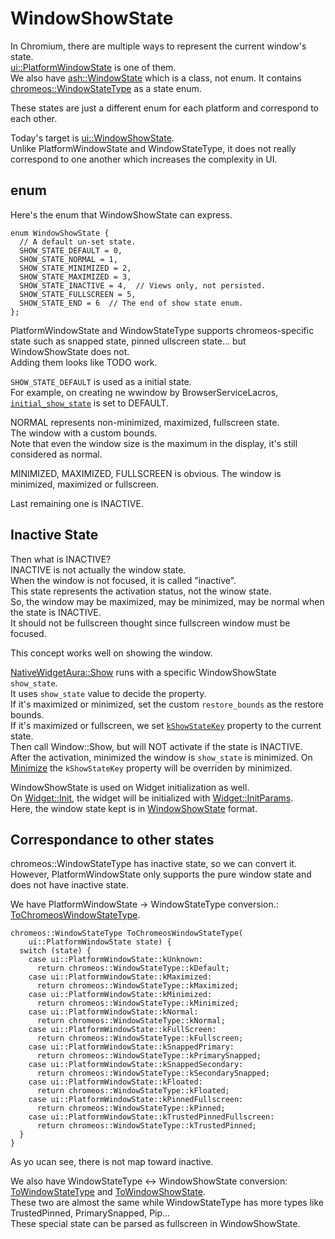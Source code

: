# WindowShowState

In Chromium, there are multiple ways to represent the current window's state.  
[ui::PlatformWindowState](https://source.chromium.org/chromium/chromium/src/+/main:ui/platform_window/platform_window_delegate.h;l=35;drc=566136c38399f2d800672f43239cca16b617ddc5) is one of them.  
We also have [ash::WindowState](https://source.chromium.org/chromium/chromium/src/+/main:ash/wm/window_state.h;l=58;drc=eba294fc5b5484bef8fb3c1b7ca48ac7bcb27385) which is a class, not enum. It contains [chromeos::WindowStateType](chromeos/ui/base/window_state_type.h) as a state enum.  

These states are just a different enum for each platform and correspond to each other.

Today's target is [ui::WindowShowState](https://source.chromium.org/chromium/chromium/src/+/main:ui/base/ui_base_types.h;l=21;drc=e9fe61fd0dc3b731e9ee186f9dde74d986e3592d).  
Unlike PlatformWindowState and WindowStateType, it does not really correspond to one another which increases the complexity in UI.

## enum
Here's the enum that WindowShowState can express.
```cpp=
enum WindowShowState {
  // A default un-set state.
  SHOW_STATE_DEFAULT = 0,
  SHOW_STATE_NORMAL = 1,
  SHOW_STATE_MINIMIZED = 2,
  SHOW_STATE_MAXIMIZED = 3,
  SHOW_STATE_INACTIVE = 4,  // Views only, not persisted.
  SHOW_STATE_FULLSCREEN = 5,
  SHOW_STATE_END = 6  // The end of show state enum.
};
```
PlatformWindowState and WindowStateType supports chromeos-specific state such as snapped state, pinned ullscreen state... but WindowShowState does not.  
Adding them looks like TODO work.

`SHOW_STATE_DEFAULT` is used as a initial state.  
For example, on creating ne wwindow by BrowserServiceLacros, [`initial_show_state`](https://source.chromium.org/chromium/chromium/src/+/main:chrome/browser/lacros/browser_service_lacros.cc;l=724;drc=e9fe61fd0dc3b731e9ee186f9dde74d986e3592d) is set to DEFAULT.

NORMAL represents non-minimized, maximized, fullscreen state.  
The window with a custom bounds.  
Note that even the window size is the maximum in the display, it's still considered as normal.

MINIMIZED, MAXIMIZED, FULLSCREEN is obvious. The window is minimized, maximized or fullscreen.

Last remaining one is INACTIVE.

## Inactive State
Then what is INACTIVE?  
INACTIVE is not actually the window state.  
When the window is not focused, it is called "inactive".  
This state represents the activation status, not the winow state.  
So, the window may be maximized, may be minimized, may be normal when the state is INACTIVE.  
It should not be fullscreen thought since fullscreen window must be focused.

This concept works well on showing the window.

[NativeWidgetAura::Show](https://source.chromium.org/chromium/chromium/src/+/main:ui/views/widget/native_widget_aura.cc;l=713;drc=e9fe61fd0dc3b731e9ee186f9dde74d986e3592d) runs with a specific WindowShowState `show_state`.  
It uses `show_state` value to decide the property.  
If it's maximized or minimized, set the custom `restore_bounds` as the restore bounds.  
If it's maximized or fullscreen, we set [`kShowStateKey`](https://source.chromium.org/chromium/chromium/src/+/main:ui/aura/client/aura_constants.cc;l=75;drc=e9fe61fd0dc3b731e9ee186f9dde74d986e3592d) property to the current state.  
Then call Window::Show, but will NOT activate if the state is INACTIVE.  
After the activation, minimized the window is `show_state` is minimized. On [Minimize](https://source.chromium.org/chromium/chromium/src/+/main:ui/views/widget/native_widget_aura.cc;l=814;drc=e9fe61fd0dc3b731e9ee186f9dde74d986e3592d) the `kShowStateKey` property will be overriden by minimized.

WindowShowState is used on Widget initialization as well.  
On [Widget::Init](https://source.chromium.org/chromium/chromium/src/+/main:ui/views/widget/widget.cc;l=453;drc=e5e508bf101f65eed6f846327cb29f07c1fe0a38), the widget will be initialized with [Widget::InitParams](https://source.chromium.org/chromium/chromium/src/+/main:ui/views/widget/widget.h;l=183;drc=e9fe61fd0dc3b731e9ee186f9dde74d986e3592d).  
Here, the window state kept is in [WindowShowState](https://source.chromium.org/chromium/chromium/src/+/main:ui/views/widget/widget.h;l=337;drc=e9fe61fd0dc3b731e9ee186f9dde74d986e3592d) format.


## Correspondance to other states
chromeos::WindowStateType has inactive state, so we can convert it.  
However, PlatformWindowState only supports the pure window state and does not have inactive state.  

We have PlatformWindowState -> WindowStateType conversion.: [ToChromeosWindowStateType](https://source.chromium.org/chromium/chromium/src/+/main:ui/views/widget/desktop_aura/desktop_window_tree_host_lacros.cc;l=40;drc=3b37c45f265d5601f8a5b4e27f9ff07370cf4f23).

```cpp=
chromeos::WindowStateType ToChromeosWindowStateType(
    ui::PlatformWindowState state) {
  switch (state) {
    case ui::PlatformWindowState::kUnknown:
      return chromeos::WindowStateType::kDefault;
    case ui::PlatformWindowState::kMaximized:
      return chromeos::WindowStateType::kMaximized;
    case ui::PlatformWindowState::kMinimized:
      return chromeos::WindowStateType::kMinimized;
    case ui::PlatformWindowState::kNormal:
      return chromeos::WindowStateType::kNormal;
    case ui::PlatformWindowState::kFullScreen:
      return chromeos::WindowStateType::kFullscreen;
    case ui::PlatformWindowState::kSnappedPrimary:
      return chromeos::WindowStateType::kPrimarySnapped;
    case ui::PlatformWindowState::kSnappedSecondary:
      return chromeos::WindowStateType::kSecondarySnapped;
    case ui::PlatformWindowState::kFloated:
      return chromeos::WindowStateType::kFloated;
    case ui::PlatformWindowState::kPinnedFullscreen:
      return chromeos::WindowStateType::kPinned;
    case ui::PlatformWindowState::kTrustedPinnedFullscreen:
      return chromeos::WindowStateType::kTrustedPinned;
  }
}
```

As yo ucan see, there is not map toward inactive.  

We also have WindowStateType <-> WindowShowState conversion: [ToWindowStateType](https://source.chromium.org/chromium/chromium/src/+/main:chromeos/ui/base/window_state_type.cc;l=43;drc=e9fe61fd0dc3b731e9ee186f9dde74d986e3592d) and [ToWindowShowState](https://source.chromium.org/chromium/chromium/src/+/main:chromeos/ui/base/window_state_type.cc;l=63;drc=e9fe61fd0dc3b731e9ee186f9dde74d986e3592d).  
These two are almost the same while WindowStateType has more types like TrustedPinned, PrimarySnapped, Pip...  
These special state can be parsed as fullscreen in WindowShowState.